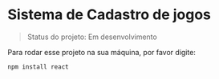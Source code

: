 # Sistema de Cadastro de jogos

> Status do projeto: Em desenvolvimento

Para rodar esse projeto na sua máquina, por favor digite:

```
npm install react
```
